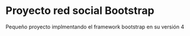 # Proyecto red social Bootstrap

Pequeño proyecto implmentando el framework bootstrap en su versión 4
